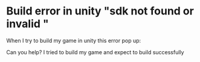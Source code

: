 
# Build error in unity "sdk not found or invalid "

When I try to build my game in unity this error pop up:

Can you help?
I tried to build my game and expect to build successfully

        